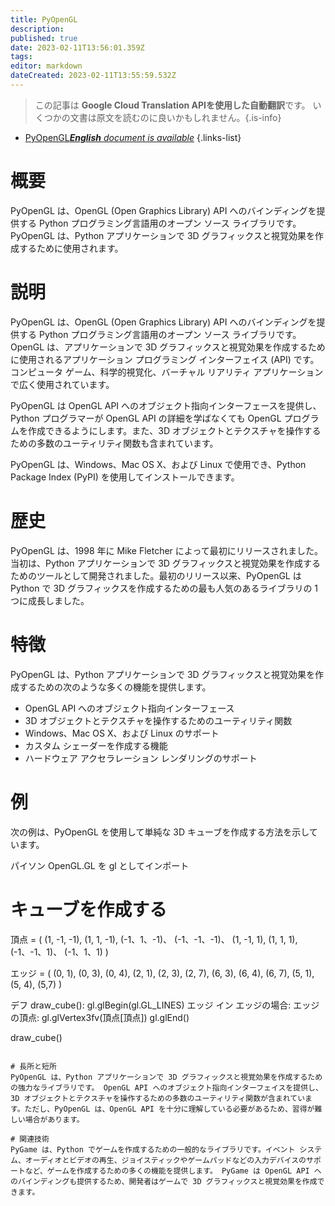 ```yaml
---
title: PyOpenGL
description: 
published: true
date: 2023-02-11T13:56:01.359Z
tags: 
editor: markdown
dateCreated: 2023-02-11T13:55:59.532Z
---
```


> この記事は **Google Cloud Translation APIを使用した自動翻訳**です。
いくつかの文書は原文を読むのに良いかもしれません。{.is-info}



- [PyOpenGL***English** document is available*](/en/Knowledge-base/Dictionary/pyopengl)
{.links-list}


# 概要
PyOpenGL は、OpenGL (Open Graphics Library) API へのバインディングを提供する Python プログラミング言語用のオープン ソース ライブラリです。 PyOpenGL は、Python アプリケーションで 3D グラフィックスと視覚効果を作成するために使用されます。

# 説明
PyOpenGL は、OpenGL (Open Graphics Library) API へのバインディングを提供する Python プログラミング言語用のオープン ソース ライブラリです。 OpenGL は、アプリケーションで 3D グラフィックスと視覚効果を作成するために使用されるアプリケーション プログラミング インターフェイス (API) です。コンピュータ ゲーム、科学的視覚化、バーチャル リアリティ アプリケーションで広く使用されています。

PyOpenGL は OpenGL API へのオブジェクト指向インターフェースを提供し、Python プログラマーが OpenGL API の詳細を学ばなくても OpenGL プログラムを作成できるようにします。また、3D オブジェクトとテクスチャを操作するための多数のユーティリティ関数も含まれています。

PyOpenGL は、Windows、Mac OS X、および Linux で使用でき、Python Package Index (PyPI) を使用してインストールできます。

# 歴史
PyOpenGL は、1998 年に Mike Fletcher によって最初にリリースされました。当初は、Python アプリケーションで 3D グラフィックスと視覚効果を作成するためのツールとして開発されました。最初のリリース以来、PyOpenGL は Python で 3D グラフィックスを作成するための最も人気のあるライブラリの 1 つに成長しました。

# 特徴
PyOpenGL は、Python アプリケーションで 3D グラフィックスと視覚効果を作成するための次のような多くの機能を提供します。

- OpenGL API へのオブジェクト指向インターフェース
- 3D オブジェクトとテクスチャを操作するためのユーティリティ関数
- Windows、Mac OS X、および Linux のサポート
- カスタム シェーダーを作成する機能
- ハードウェア アクセラレーション レンダリングのサポート

# 例
次の例は、PyOpenGL を使用して単純な 3D キューブを作成する方法を示しています。

パイソン
OpenGL.GL を gl としてインポート

# キューブを作成する
頂点 = (
    (1, -1, -1),
    (1, 1, -1),
    (-1、1、-1)、
    (-1、-1、-1)、
    (1, -1, 1),
    (1, 1, 1),
    (-1、-1、1)、
    (-1、1、1)
)

エッジ = (
    (0, 1),
    (0, 3),
    (0, 4),
    (2, 1),
    (2, 3),
    (2, 7),
    (6, 3),
    (6, 4),
    (6, 7),
    (5, 1),
    (5, 4),
    (5,7)
)

デフ draw_cube():
    gl.glBegin(gl.GL_LINES)
    エッジ イン エッジの場合:
        エッジの頂点:
            gl.glVertex3fv(頂点[頂点])
    gl.glEnd()

draw_cube()
```

# 長所と短所
PyOpenGL は、Python アプリケーションで 3D グラフィックスと視覚効果を作成するための強力なライブラリです。 OpenGL API へのオブジェクト指向インターフェイスを提供し、3D オブジェクトとテクスチャを操作するための多数のユーティリティ関数が含まれています。ただし、PyOpenGL は、OpenGL API を十分に理解している必要があるため、習得が難しい場合があります。

# 関連技術
PyGame は、Python でゲームを作成するための一般的なライブラリです。イベント システム、オーディオとビデオの再生、ジョイスティックやゲームパッドなどの入力デバイスのサポートなど、ゲームを作成するための多くの機能を提供します。 PyGame は OpenGL API へのバインディングも提供するため、開発者はゲームで 3D グラフィックスと視覚効果を作成できます。